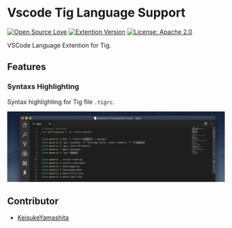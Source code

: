 # Vscode Tig Language Support

[![Open Source Love](https://badges.frapsoft.com/os/v1/open-source.svg?v=103)](https://github.com/ellerbrock/open-source-badges/)
[![Extention Version](https://img.shields.io/badge/version-0.1.1-blue.svg)](https://marketplace.visualstudio.com/items?itemName=KeisukeYamashita.vscode-tig-language-support)
[![License: Apache 2.0](https://img.shields.io/badge/License-Apache%202.0-blue.svg)](https://opensource.org/licenses/Apache-2.0)

VSCode Language Extention for Tig.

## Features
### Syntaxs Highlighting

Syntax highlighting for Tig file `.tigrc`.

![Syntax highlighting](./images/syntax-highlighting.png)

## Contributor

- [KeisukeYamashita](https://github.com/KeisukeYamashita)
